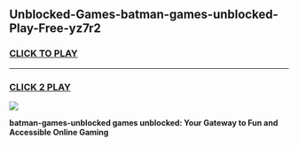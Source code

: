 
## Unblocked-Games-batman-games-unblocked-Play-Free-yz7r2
<h3>
<a href="https://premium76.site?title=batman-games-unblocked&ref=10A">CLICK TO PLAY</a></h3>
<hr>

<h3>
<a href="https://premium76.site?title=batman-games-unblocked&ref=10A">CLICK 2 PLAY</a>
  
</h3>

<a href="https://premium76.site?title=batman-games-unblocked&ref=10A"><img src="https://clearcache.store/games.png"></a>


**batman-games-unblocked games unblocked: Your Gateway to Fun and Accessible Online Gaming**
